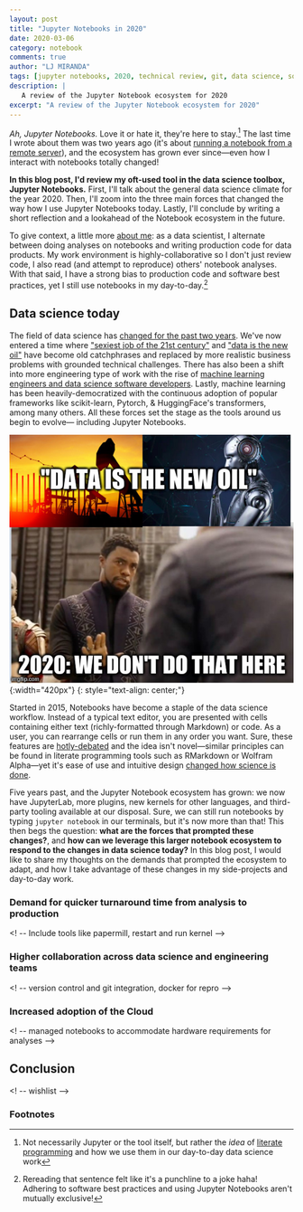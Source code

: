 ```yaml
---
layout: post
title: "Jupyter Notebooks in 2020"
date: 2020-03-06
category: notebook
comments: true
author: "LJ MIRANDA"
tags: [jupyter notebooks, 2020, technical review, git, data science, software engineering, machine learning]
description: |
   A review of the Jupyter Notebook ecosystem for 2020 
excerpt: "A review of the Jupyter Notebook ecosystem for 2020"
---
```


*Ah, Jupyter Notebooks.* Love it or hate it, they're here to stay.[^1] The last
time I wrote about them was two years ago (it's about [running a notebook
from a remote
server](https://ljvmiranda921.github.io/notebook/2018/01/31/running-a-jupyter-notebook/)),
and the ecosystem has grown ever since&mdash;even how I interact with notebooks
totally changed! 

**In this blog post, I'd review my oft-used tool in the data science toolbox,
Jupyter Notebooks.** First, I'll talk about the general data science climate for
the year 2020. Then, I'll zoom into the three main forces that changed the way
how I use Jupyter Notebooks today. Lastly, I'll conclude by writing a short
reflection and a lookahead of the Notebook ecosystem in the future.

To give context, a little more [about
me](https://ljvmiranda921.github.io/about/): as a data scientist, I alternate
between doing analyses on notebooks and writing production code for data
products. My work environment is highly-collaborative so I don't just review
code, I also read (and attempt to reproduce) others' notebook analyses. With
that said, I have a strong bias to production code and software
best practices, yet I still use notebooks in my day-to-day.[^2]

## Data science today

The field of data science has [changed for the past two
years](https://veekaybee.github.io/2019/02/13/data-science-is-different/).
We've now entered a time where ["sexiest job of the 21st
century"](https://hbr.org/2012/10/data-scientist-the-sexiest-job-of-the-21st-century)
and ["data is the new
oil"](https://www.economist.com/leaders/2017/05/06/the-worlds-most-valuable-resource-is-no-longer-oil-but-data)
have become old catchphrases and replaced by more realistic business problems
with grounded technical challenges. There has also been a shift into more
engineering type of work with the rise of [machine learning engineers and data
science software
developers](https://d2wahc834rj2un.cloudfront.net/Workera%20Report.pdf).
Lastly, machine learning has been heavily-democratized with the continuous
adoption of popular frameworks like scikit-learn, Pytorch, & HuggingFace's
transformers, among many others. All these forces set the stage as the tools
around us begin to evolve&mdash; including Jupyter Notebooks. 

![](/assets/png/jupyter2020/data-is-new-oil.jpg){:width="420px"}
{: style="text-align: center;"}

Started in 2015, Notebooks have become a staple of the data science workflow.
Instead of a typical text editor, you are presented with cells containing
either text (richly-formatted through Markdown) or code. As a user, you can
rearrange cells or run them in any order you want. Sure, these features are
[hotly-debated](https://www.reddit.com/r/MachineLearning/comments/9a7usg/d_i_dont_like_notebooks/)
and the idea isn't novel&mdash;similar principles can be found in literate
programming tools such as RMarkdown or Wolfram Alpha&mdash;yet it's ease of use and
intuitive design [changed how science is
done](https://www.gw-openscience.org/GW150914data/GW150914_tutorial.html).

Five years past, and the Jupyter Notebook ecosystem has grown: we now have
JupyterLab, more plugins, new kernels for other languages, and third-party
tooling available at our disposal. Sure, we can still run notebooks by typing
`jupyter notebook` in our terminals, but it's now more than that! This then
begs the question: **what are the forces that prompted these changes?**, and
**how can we leverage this larger notebook ecosystem to respond to the changes
in data science today?** In this blog post, I would like to share my thoughts
on the demands that prompted the ecosystem to adapt, and how I take advantage
of these changes in my side-projects and day-to-day work.


### Demand for quicker turnaround time from analysis to production


<! -- Include tools like papermill, restart and run kernel -->

### Higher collaboration across data science and engineering teams

<! -- version control and git integration, docker for repro -->

### Increased adoption of the Cloud

<! -- managed notebooks to accommodate hardware requirements for analyses -->


## Conclusion


<! -- wishlist -->



### Footnotes


[^1]: Not necessarily Jupyter or the tool itself, but rather the *idea* of [literate programming](https://en.wikipedia.org/wiki/Literate_programming) and how we use them in our day-to-day data science work
[^2]: Rereading that sentence felt like it's a punchline to a joke haha! Adhering to software best practices and using Jupyter Notebooks aren't mutually exclusive!
